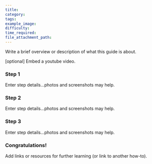 ```yaml
---
title:  
category:
tags:
example_image:
difficulty:
time_required:
file_attachment_path:
---
```



Write a brief overview or description of what this guide is about. 

[optional] Embed a youtube video. 

### Step 1

Enter step details...photos and screenshots may help.

### Step 2

Enter step details...photos and screenshots may help.

### Step 3

Enter step details...photos and screenshots may help.

### Congratulations!

Add links or resources for further learning (or link to another how-to).